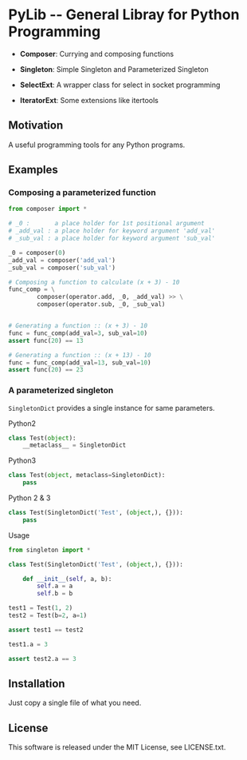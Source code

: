 <!-- vim: set tabstop=4 expandtab shiftwidth=4 softtabstop=4: -->


PyLib -- General Libray for Python Programming
==============================================

- **Composer**: Currying and composing functions 

- **Singleton**: Simple Singleton and Parameterized Singleton

- **SelectExt**: A wrapper class for select in socket programming

- **IteratorExt**: Some extensions like itertools



Motivation
----------

A useful programming tools for any Python programs.


Examples
--------

### Composing a parameterized function

```python
from composer import *

# _0 :       a place holder for 1st positional argument
# _add_val : a place holder for keyword argument 'add_val'
# _sub_val : a place holder for keyword argument 'sub_val'

_0 = composer(0)
_add_val = composer('add_val')
_sub_val = composer('sub_val')

# Composing a function to calculate (x + 3) - 10
func_comp = \
        composer(operator.add, _0, _add_val) >> \
        composer(operator.sub, _0, _sub_val)


# Generating a function :: (x + 3) - 10
func = func_comp(add_val=3, sub_val=10)
assert func(20) == 13

# Generating a function :: (x + 13) - 10
func = func_comp(add_val=13, sub_val=10)
assert func(20) == 23
```


### A parameterized singleton

`SingletonDict` provides a single instance for same parameters.

Python2

```python
class Test(object):
    __metaclass__ = SingletonDict
```

Python3

```python
class Test(object, metaclass=SingletonDict):
    pass
```

Python 2 & 3

```python
class Test(SingletonDict('Test', (object,), {})):
    pass
````

Usage

```python
from singleton import *

class Test(SingletonDict('Test', (object,), {})):

    def __init__(self, a, b):
        self.a = a
        self.b = b

test1 = Test(1, 2)
test2 = Test(b=2, a=1)

assert test1 == test2

test1.a = 3

assert test2.a == 3
```

Installation
------------

Just copy a single file of what you need. 


License
-------

This software is released under the MIT License, see LICENSE.txt.
